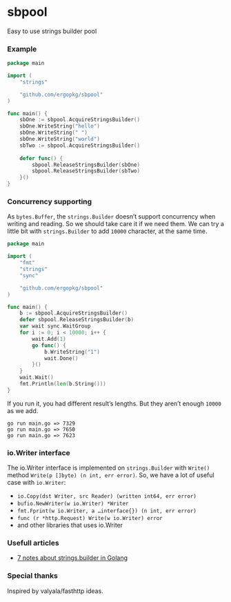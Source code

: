 # sbpool
Easy to use strings builder pool

### Example

```go
package main

import (
	"strings"

	"github.com/ergopkg/sbpool"
)

func main() {
	sbOne := sbpool.AcquireStringsBuilder()
	sbOne.WriteString("hello")
	sbOne.WriteString(" ")
	sbOne.WriteString("world")
	sbTwo := sbpool.AcquireStringsBuilder()
    
	defer func() {
		sbpool.ReleaseStringsBuilder(sbOne)
		sbpool.ReleaseStringsBuilder(sbTwo)
	}()
}
```

### Concurrency supporting

As `bytes.Buffer`, the `strings.Builder` doesn’t support concurrency when writing and reading. So we should take care it if we need them.
We can try a little bit with `strings.Builder` to add `10000` character, at the same time.

```go
package main

import (
	"fmt"
	"strings"
	"sync"

	"github.com/ergopkg/sbpool"
)

func main() {
	b := sbpool.AcquireStringsBuilder()
    defer sbpool.ReleaseStringsBuilder(b)
	var wait sync.WaitGroup
	for i := 0; i < 10000; i++ {
		wait.Add(1)
		go func() {
			b.WriteString("1")
			wait.Done()
		}()
	}
	wait.Wait()
	fmt.Println(len(b.String()))
}

```

If you run it, you had different result’s lengths. But they aren’t enough `10000` as we add.

```
go run main.go => 7329
go run main.go => 7650
go run main.go => 7623
```

### io.Writer interface

The io.Writer interface is implemented on `strings.Builder` with `Write()` method `Write(p []byte) (n int, err error)`. 
So, we have a lot of useful case with `io.Writer`:

 - `io.Copy(dst Writer, src Reader) (written int64, err error)`
 - `bufio.NewWriter(w io.Writer) *Writer`
 - `fmt.Fprint(w io.Writer, a …interface{}) (n int, err error)`
 - `func (r *http.Request) Write(w io.Writer) error`
 - and other libraries that uses io.Writer
 
### Usefull articles

- [7 notes about strings.builder in Golang](https://medium.com/@thuc/8-notes-about-strings-builder-in-golang-65260daae6e9)

### Special thanks

Inspired by valyala/fasthttp ideas. 